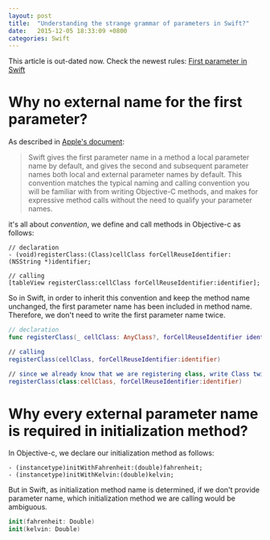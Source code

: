 ```yaml
---
layout: post
title:  "Understanding the strange grammar of parameters in Swift?"
date:   2015-12-05 18:33:09 +0800
categories: Swift
---
```


This article is out-dated now. Check the newest rules: [First parameter in Swift](http://burrows.wang/swift/2016/07/22/first-parameter-in-swift.html)


# Why no external name for the first parameter?

As described in [Apple's document](https://developer.apple.com/library/prerelease/ios/documentation/Swift/Conceptual/Swift_Programming_Language/Methods.html#//apple_ref/doc/uid/TP40014097-CH15-ID236):

> Swift gives the first parameter name in a method a local parameter name by default, and gives the second and subsequent parameter names both local and external parameter names by default. This convention matches the typical naming and calling convention you will be familiar with from writing Objective-C methods, and makes for expressive method calls without the need to qualify your parameter names.
> 

it's all about *convention*, we define and call methods in Objective-c as follows:

``` objc
// declaration
- (void)registerClass:(Class)cellClass forCellReuseIdentifier:(NSString *)identifier;

// calling
[tableView registerClass:cellClass forCellReuseIdentifier:identifier];
```

So in Swift, in order to inherit this convention and keep the method name unchanged, the first parameter name has been included in method name. Therefore, we don't need to write the first parameter name twice.

``` swift
// declaration
func registerClass(_ cellClass: AnyClass?, forCellReuseIdentifier identifier: String)

// calling
registerClass(cellClass, forCellReuseIdentifier:identifier)

// since we already know that we are registering class, write Class twice is stupid as well as ugly
registerClass(class:cellClass, forCellReuseIdentifier:identifier)
```

# Why every external parameter name is required in initialization method?

In Objective-c, we declare our initialization method as follows:

``` objc
- (instancetype)initWithFahrenheit:(double)fahrenheit;
- (instancetype)initWithKelvin:(double)kelvin;
```

But in Swift, as initialization method name is determined, if we don't provide parameter name, which initialization method we are calling would be ambiguous.

``` swift
init(fahrenheit: Double)
init(kelvin: Double)
```



